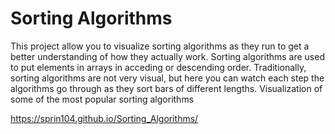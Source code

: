 # Sorting Algorithms
This project allow you to visualize sorting algorithms as
                they run to get a better understanding of how they actually work. Sorting algorithms are used to put
                elements in arrays in acceding or descending order. Traditionally, sorting algorithms are not very 
visual,
                but here you can watch each step the algorithms go through as they sort bars of different lengths.
Visualization of some of the most popular sorting algorithms 


https://sprin104.github.io/Sorting_Algorithms/
